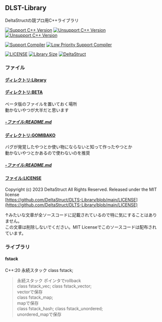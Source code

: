 ## DLST-Library
DeltaStructの競プロ用C++ライブラリ


[![Support C++ Version](https://img.shields.io/badge/Support%20C%2B%2B%20Version-20-blue)](https://cpprefjp.github.io/lang/cpp20.html)
[![Unsupport C++ Version](https://img.shields.io/badge/Unsupport%20C%2B%2B%20Version-~17-blue)](https://cpprefjp.github.io) 
[![Unsupport C++ Version](https://img.shields.io/badge/Unsupport%20C%2B%2B%20Version-23-blue)](https://cpprefjp.github.io/lang/cpp23.html)

[![Support Compiler](https://img.shields.io/badge/Support%20Compiler-G%2B%2B-blue)](https://gcc.gnu.org/) 
[![Low Priority Support Compiler](https://img.shields.io/badge/Low%20Priority%20Support%20Compiler-Clang-blue)](https://clang.llvm.org/)

[![LICENSE](https://img.shields.io/badge/LICENSE-MIT-red)](https://github.com/DeltaStruct/DLTS-Library/blob/main/LICENSE)
[![Library Size](https://img.shields.io/github/repo-size/DeltaStruct/DLTS-Library?label=Library%20Size)](https://github.com/DeltaStruct/DLTS-Library/blob/main/)
[![DeltaStruct](https://img.shields.io/endpoint?url=https%3A%2F%2Fatcoder-badges.now.sh%2Fapi%2Fatcoder%2Fjson%2FDeltaStruct)](https://atcoder.jp/users/DeltaStruct)  
### ファイル
#### [ディレクトリ:Library](https://github.com/DeltaStruct/DLTS-Library/blob/main/Library)
#### [ディレクトリ:BETA](https://github.com/DeltaStruct/DLTS-Library/blob/main/BETA)
ベータ版のファイルを置いておく場所  
動かないやつが大半だと思います
##### [-ファイル:README.md](https://github.com/DeltaStruct/DLTS-Library/blob/main/BETA/README.md)
#### [ディレクトリ:GOMIBAKO](https://github.com/DeltaStruct/DLTS-Library/blob/main/GOMIBAKO)
バグが発覚したやつとか使い物にならないと知って作ったやつとか  
動かないやつとかあるので使わないのを推奨
##### [-ファイル:README.md](https://github.com/DeltaStruct/DLTS-Library/blob/main/GOMIBAKO/README.md)
#### [ファイル:LICENSE](https://github.com/DeltaStruct/DLTS-Library/blob/main/LICENSE)
Copyright (c) 2023 DeltaStruct All Rights Reserved. 
Released under the MIT license  
[https://github.com/DeltaStruct/DLTS-Library/blob/main/LICENSE](https://github.com/DeltaStruct/DLTS-Library/blob/main/LICENSE)

↑みたいな文章が全ソースコードに記載されているので特に気にすることはありません。  
この文章は削除しないでください。MIT Licenseでこのソースコードは配布されています。

### ライブラリ
#### fstack
C++:20
永続スタック
class fstack<T>;
> 永続スタック ポインタでrollback  
class fstack_vec<T>; class fstack_vector<T>;  
> vectorで保存  
class fstack_map<T>;  
> mapで保存  
class fstack_hash<T>; class fstack_unordered<T>;  
> unordered_mapで保存  

